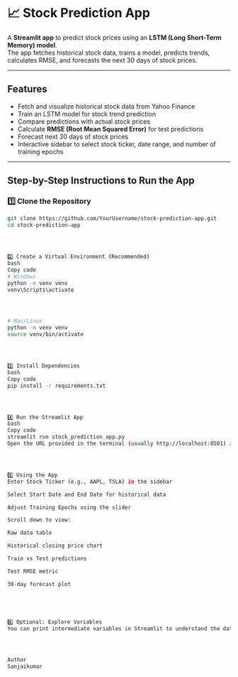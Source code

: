 # 📈 Stock Prediction App

A **Streamlit app** to predict stock prices using an **LSTM (Long Short-Term Memory) model**.  
The app fetches historical stock data, trains a model, predicts trends, calculates RMSE, and forecasts the next 30 days of stock prices.

---

## Features

- Fetch and visualize historical stock data from Yahoo Finance  
- Train an LSTM model for stock trend prediction  
- Compare predictions with actual stock prices  
- Calculate **RMSE (Root Mean Squared Error)** for test predictions  
- Forecast next 30 days of stock prices  
- Interactive sidebar to select stock ticker, date range, and number of training epochs  

---

## Step-by-Step Instructions to Run the App

### 1️⃣ Clone the Repository

```bash
git clone https://github.com/YourUsername/stock-prediction-app.git
cd stock-prediction-app




2️⃣ Create a Virtual Environment (Recommended)
bash
Copy code
# Windows
python -m venv venv
venv\Scripts\activate




# Mac/Linux
python -m venv venv
source venv/bin/activate




3️⃣ Install Dependencies
bash
Copy code
pip install -r requirements.txt




4️⃣ Run the Streamlit App
bash
Copy code
streamlit run stock_prediction_app.py
Open the URL provided in the terminal (usually http://localhost:8501) in your browser.




5️⃣ Using the App
Enter Stock Ticker (e.g., AAPL, TSLA) in the sidebar

Select Start Date and End Date for historical data

Adjust Training Epochs using the slider

Scroll down to view:

Raw data table

Historical closing price chart

Train vs Test predictions

Test RMSE metric

30-day forecast plot





6️⃣ Optional: Explore Variables
You can print intermediate variables in Streamlit to understand the data and predictions:




Author
Sanjaikumar

